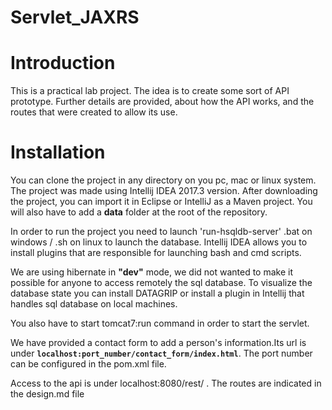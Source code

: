 # Servlet_JAXRS

# Introduction

This is a practical lab project. The idea is to create some sort of API prototype.
Further details are provided, about how the API works, and the routes that were created to allow its use.

# Installation 

You can clone the project in any directory on you pc, mac or linux system. The project was made using Intellij IDEA 2017.3 version.
After downloading the project, you can import it in Eclipse or IntelliJ as a Maven project.
You will also have to add a **data** folder at the root of the repository.

In order to run the project you need to launch 'run-hsqldb-server' .bat on windows / .sh on linux to launch the database.
Intellij IDEA allows you to install plugins that are responsible for launching bash and cmd scripts.

We are using hibernate in **"dev"** mode, we did not wanted to make it possible for anyone to access remotely the sql database.
To visualize the database state you can install DATAGRIP or install a plugin in Intellij that handles sql database on local machines.

You also have to start tomcat7:run command in order to start the servlet.

We have provided a contact form to add a person's information.Its url is under **`localhost:port_number/contact_form/index.html`**.
The port number can be configured in the pom.xml file.

Access to the api is under localhost:8080/rest/ . The routes are indicated in the design.md file
